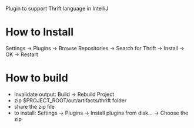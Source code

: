 Plugin to support Thrift language in IntelliJ

How to Install
===============
Settings -> Plugins -> Browse Repositories -> Search for Thrift -> Install -> OK -> Restart

How to build
===============
* Invalidate output: Build -> Rebuild Project 
* zip $PROJECT_ROOT/out/artifacts/thrift folder
* share the zip file
* to install: Settings -> Plugins -> Install plugins from disk... -> Choose the zip

